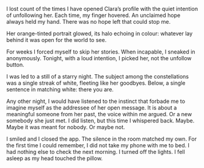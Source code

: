 I lost count of the times I have opened Clara’s profile with the quiet intention of unfollowing her. Each time, my finger hovered. An unclaimed hope always held my hand. There was no hope left that could stop me.

Her orange-tinted portrait glowed, its halo echoing in colour: whatever lay behind it was open for the world to see.

For weeks I forced myself to skip her stories. When incapable, I sneaked in anonymously. Tonight, with a loud intention, I picked her, not the unfollow button.

I was led to a still of a starry night. The subject among the constellations was a single streak of white, fleeting like her goodbyes. Below, a single sentence in matching white: there you are.

Any other night, I would have listened to the instinct that forbade me to imagine myself as the addressee of her open message. It is about a meaningful someone from her past, the voice within me argued. Or a new somebody she just met. I did listen, but this time I whispered back. Maybe. Maybe it was meant for nobody. Or maybe not.

I smiled and I closed the app. The silence in the room matched my own. For the first time I could remember, I did not take my phone with me to bed. I had nothing else to check the next morning. I turned off the lights. I fell asleep as my head touched the pillow.
